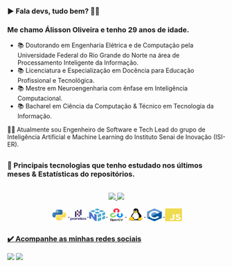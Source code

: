 ### ▶️ Fala devs, tudo bem? 👋😎 
### Me chamo Álisson Oliveira e tenho 29 anos de idade.


- 📚 Doutorando em Engenharia Elétrica e de Computação pela Universidade Federal do Rio Grande do Norte na área de Processamento Inteligente da Informação.
- 📚 Licenciatura e Especialização em Docência para Educação Profissional e Tecnológica.
- 📚 Mestre em Neuroengenharia com ênfase em Inteligência Computacional.
- 📚 Bacharel em Ciência da Computação & Técnico em Tecnologia da Informação.

👨‍🏫 Atualmente sou Engenheiro de Software e Tech Lead do grupo de Inteligência Artificial e Machine Learning do Instituto Senai de Inovação (ISI-ER).

## 
### 🧠 Principais tecnologias que tenho estudado nos últimos meses & Estatísticas do repositórios.
<br>
<div align="center">
  <a href="https://github.com/dev-alissonalves">
  <img height="180em" src="https://github-readme-stats.vercel.app/api?username=dev-alissonalves&show_icons=true&theme=highcontrast&include_all_commits=true&count_private=true"/>
  <img height="180em" src="https://github-readme-stats.vercel.app/api/top-langs/?username=dev-alissonalves&layout=compact&langs_count=7&theme=highcontrast"/>
</div>
  <div style="display: inline_block" align="center"><br>
  <img align="center" alt="Dev-AlissonAlves-PYTHON" height="30" width="40" src="https://raw.githubusercontent.com/devicons/devicon/master/icons/python/python-original.svg">
     <img align="center" alt="Dev-AlissonAlves-PANDAS" height="30" width="40" src="https://github.com/devicons/devicon/blob/master/icons/pandas/pandas-original-wordmark.svg">
    <img align="center" alt="Dev-AlissonAlves-NUMPY" height="30" width="40" src="https://github.com/devicons/devicon/blob/master/icons/numpy/numpy-original.svg">
    <img align="center" alt="Dev-AlissonAlves-OpenCV" height="30" width="40" src="https://github.com/devicons/devicon/blob/master/icons/opencv/opencv-original-wordmark.svg">
  <img align="center" alt="Dev-AlissonAlves-LINUX" height="30" width="40" src="https://github.com/devicons/devicon/blob/master/icons/linux/linux-original.svg">
  <img align="center" alt="Dev-AlissonAlves-C" height="30" width="40" src="https://github.com/devicons/devicon/blob/master/icons/c/c-original.svg">
  <img align="center" alt="Dev-AlissonAlves-JS" height="30" width="40" src="https://raw.githubusercontent.com/devicons/devicon/master/icons/javascript/javascript-plain.svg">
</div>
  
  ##
  
### ✔️ Acompanhe as minhas redes sociais
<div> 
  <a href="https://www.linkedin.com/in/dev-alissonalves/" target="_blank"><img src="https://img.shields.io/badge/-LinkedIn-%230077B5?style=for-the-badge&logo=linkedin&logoColor=white" target="_blank"></a> 
  <a href="https://www.instagram.com/alissonoliveiraof/" target="_blank"><img src="https://img.shields.io/badge/Instagram-E4405F?style=for-the-badge&logo=instagram&logoColor=white" target="_blank"></a> 
</div>
